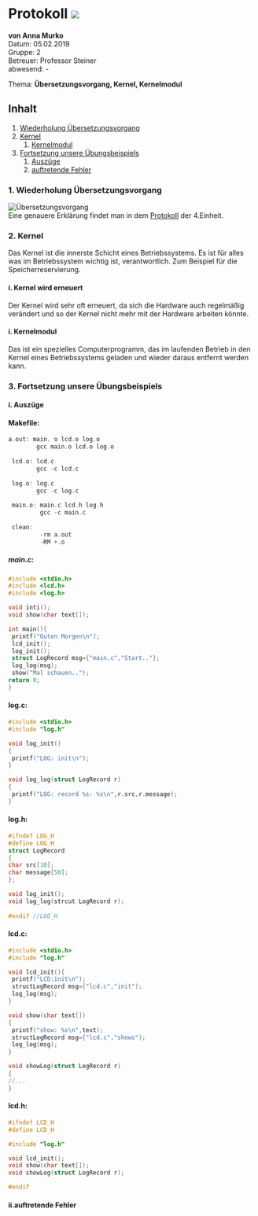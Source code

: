 # Protokoll ![](https://www.koerbler.com/neuigkeiten/wp-content/uploads/2013/03/htl-kaindorf.jpg)
**von Anna Murko**  
Datum: 05.02.2019  
Gruppe: 2  
Betreuer: Professor Steiner  
abwesend: -  
  
  Thema: **Übersetzungsvorgang, Kernel, Kernelmodul**  
  

## Inhalt 
1. [Wiederholung Übersetzungsvorgang](https://github.com/HTLMechatronics/m15-la1-sx/blob/muranm15/protokoll_g2_muranm15_2019_02_05.md#1-wiederholung-%C3%BCbersetzungsvorgang)     
1. [Kernel](https://github.com/HTLMechatronics/m15-la1-sx/blob/muranm15/protokoll_g2_muranm15_2019_02_05.md#2-kernel)  
    1. [Kernelmodul](https://github.com/HTLMechatronics/m15-la1-sx/blob/muranm15/protokoll_g2_muranm15_2019_02_05.md#i-kernelmodul)    
1. [Fortsetzung unsere Übungsbeispiels](https://github.com/HTLMechatronics/m15-la1-sx/blob/muranm15/protokoll_g2_muranm15_2019_02_05.md#3-fortsetzung-unsere-%C3%BCbungsbeispiels)  
    1. [Auszüge](https://github.com/HTLMechatronics/m15-la1-sx/blob/muranm15/protokoll_g2_muranm15_2019_02_05.md#i-ausz%C3%BCge)  
    1. [auftretende Fehler](https://github.com/HTLMechatronics/m15-la1-sx/blob/muranm15/protokoll_g2_muranm15_2019_02_05.md#iiauftretende-fehler)  

###  1. Wiederholung Übersetzungsvorgang  
![Übersetzungsvorgang](https://raw.githubusercontent.com/HTLMechatronics/m15-la1-sx/muranm15/Unbenannt.GIF)  
Eine genauere Erklärung findet man in dem [Protokoll](https://github.com/HTLMechatronics/m15-la1-sx/blob/muranm15/protokoll_g2_muranm15_2018-01-29.md) der 4.Einheit.
###  2. Kernel  
Das Kernel ist die innerste Schicht eines Betriebssystems. Es ist für alles was im Betriebssystem wichtig ist, verantwortlich. Zum Beispiel für die Speicherreservierung. 
#### i. Kernel wird erneuert
Der Kernel wird sehr oft erneuert, da sich die Hardware auch regelmäßig verändert und so der Kernel nicht mehr mit der Hardware arbeiten könnte.
#### i. Kernelmodul  
Das ist ein spezielles Computerprogramm, das im laufenden Betrieb in den Kernel eines Betriebssystems geladen und wieder daraus entfernt werden kann.
###  3. Fortsetzung unsere Übungsbeispiels  
#### i. Auszüge  
  #### Makefile:
  ```C
  a.out: main. o lcd.o log.o
          gcc main.o lcd.o log.o
          
   lcd.o: lcd.c
          gcc -c lcd.c
          
   log.o: log.c
          gcc -c log.c
          
   main.o: main.c lcd.h log.h
           gcc -c main.c
           
   clean:
           -rm a.out
           -RM +.o
   ```
   ##### main.c:
   ```C
   #include <stdio.h>
   #include <lcd.h>
   #include <log.h>
   
   void inti();
   void show(char text[]);
   
   int main(){
    printf("Guten Morgen\n");
    lcd_init();
    log_init();
    struct LogRecord msg={"main.c","Start.."};
    log_log(msg);
    show("Mal schauen..");
   return 0;
   }
   ```
   #### log.c:
   ```C
   #include <stdio.h>
   #include "log.h"
   
   void log_init()
   {
    printf("LOG: init\n");
   }
   
   void log_log(struct LogRecord r)
   {
    printf("LOG: record %s: %s\n",r.src,r.message);
   }
   ```
   #### log.h:
   ```C
   #ifndef LOG_H
   #define LOG_H
   struct LogRecord
   {
   char src[10];
   char message[50];
   };
   
   void log_init();
   void log_log(strcut LogRecord r);
    
   #endif //LOG_H
   ```
   #### lcd.c:
   ```C
   #include <stdio.h>
   #include "log.h"
   
   void lcd_init(){
    printf("LCD:init\n");
    structLogRecord msg={"lcd.c","init");
    log_log(msg);
   }
   
   void show(char text[])
   {
    printf("show: %s\n",text);
    structLogRecord msg={"lcd.c","shows");
    log_log(msg);
   }
   
   void showLog(struct LogRecord r)
   {
   //...
   }
   ```
   #### lcd.h:
   ```C
  #ifndef LCD_H
  #define LCD_H
  
  #include "log.h"
  
  void lcd_init();
  void show(char text[]);
  void showLog(struct LogRecord r);
  
  #endif
   ```
#### ii.auftretende Fehler  
